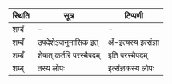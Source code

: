 | स्थिति | सूत्र | टिप्पणी |
| ----- | ------- | ------ |
| शम्बँ | - | - |
| शम्बँ | उपदेशेऽजनुनासिक इत् | अँ-इत्यस्य इत्संज्ञा |
| शम्बँ | शेषात् कर्तरि परस्मैपदम् | इति परस्मैपदम् |
| शम्ब् | तस्य लोपः | इत्संज्ञकस्य लोपः |
